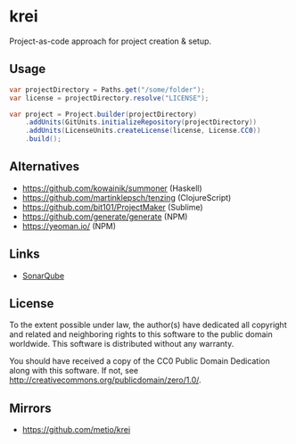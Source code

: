 # krei

Project-as-code approach for project creation & setup.

## Usage

```java
var projectDirectory = Paths.get("/some/folder");
var license = projectDirectory.resolve("LICENSE");

var project = Project.builder(projectDirectory)
    .addUnits(GitUnits.initializeRepository(projectDirectory))
    .addUnits(LicenseUnits.createLicense(license, License.CC0))
    .build();
```

## Alternatives

- https://github.com/kowainik/summoner (Haskell)
- https://github.com/martinklepsch/tenzing (ClojureScript)
- https://github.com/bit101/ProjectMaker (Sublime)
- https://github.com/generate/generate (NPM)
- https://yeoman.io/ (NPM)

## Links

- [SonarQube](https://sonarcloud.io/dashboard?id=metio_krei)

## License

To the extent possible under law, the author(s) have dedicated all copyright and related and neighboring rights to this software to the public domain worldwide.
This software is distributed without any warranty.

You should have received a copy of the CC0 Public Domain Dedication along with this software.
If not, see http://creativecommons.org/publicdomain/zero/1.0/.

## Mirrors

- https://github.com/metio/krei
